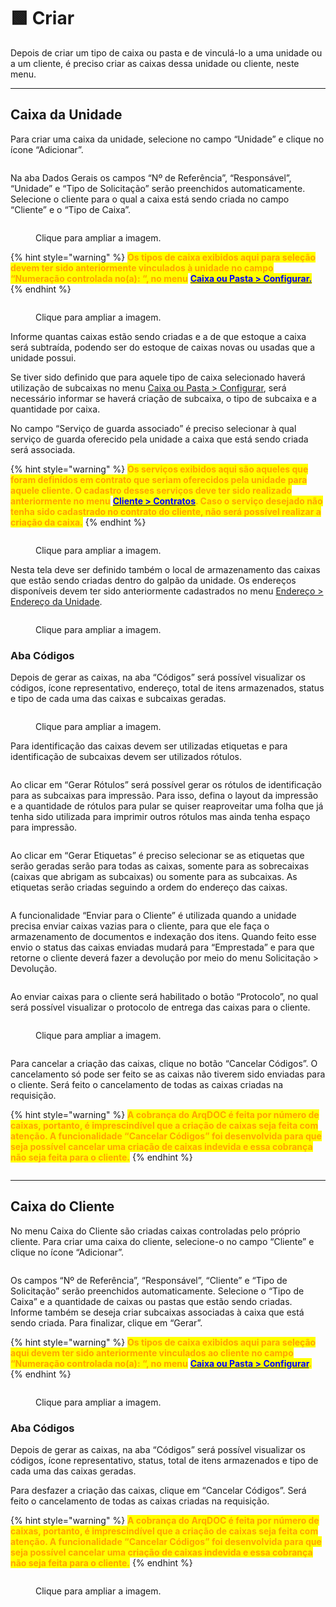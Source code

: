 # 🟩 Criar

Depois de criar um tipo de caixa ou pasta e de vinculá-lo a uma unidade ou a um cliente, é preciso criar as caixas dessa unidade ou cliente, neste menu. &#x20;

***

## Caixa da Unidade&#x20;

Para criar uma caixa da unidade, selecione no campo “Unidade” e clique no ícone “Adicionar”.&#x20;

<figure><img src="../.gitbook/assets/caixa7.png" alt=""><figcaption></figcaption></figure>

Na aba Dados Gerais os campos “Nº de Referência”, “Responsável”, “Unidade” e “Tipo de Solicitação” serão preenchidos automaticamente. Selecione o cliente para o qual a caixa está sendo criada no campo “Cliente” e o “Tipo de Caixa”.

<figure><img src="../.gitbook/assets/caixa8.png" alt=""><figcaption><p>Clique para ampliar a imagem.</p></figcaption></figure>

{% hint style="warning" %}
<mark style="color:orange;">**Os tipos de caixa exibidos aqui para seleção devem ter sido anteriormente vinculados à unidade no campo “Numeração controlada no(a): “, no menu**</mark> [<mark style="color:blue;">**Caixa ou Pasta > Configurar.**</mark>](configurar.md)
{% endhint %}

<figure><img src="../.gitbook/assets/caixa17 (1).png" alt=""><figcaption><p>Clique para ampliar a imagem.</p></figcaption></figure>

Informe quantas caixas estão sendo criadas e a de que estoque a caixa será subtraída, podendo ser do estoque de caixas novas ou usadas que a unidade possui. &#x20;

Se tiver sido definido que para aquele tipo de caixa selecionado haverá utilização de subcaixas no menu [Caixa ou Pasta > Configurar](configurar.md), será necessário informar se haverá criação de subcaixa, o tipo de subcaixa e a quantidade por caixa.&#x20;

No campo “Serviço de guarda associado” é preciso selecionar à qual serviço de guarda oferecido pela unidade a caixa que está sendo criada será associada. &#x20;

{% hint style="warning" %}
<mark style="color:orange;">**Os serviços exibidos aqui são aqueles que foram definidos em contrato que seriam oferecidos pela unidade para aquele cliente. O cadastro desses serviços deve ter sido realizado anteriormente no menu**</mark> [<mark style="color:blue;">**Cliente > Contratos**</mark>](../cliente/contratos/)<mark style="color:orange;">**. Caso o serviço desejado não tenha sido cadastrado no contrato do cliente, não será possível realizar a criação da caixa.**</mark>
{% endhint %}

<figure><img src="../.gitbook/assets/caixa18 (1).png" alt=""><figcaption><p>Clique para ampliar a imagem.</p></figcaption></figure>

Nesta tela deve ser definido também o local de armazenamento das caixas que estão sendo criadas dentro do galpão da unidade. Os endereços disponíveis devem ter sido anteriormente cadastrados no menu [Endereço > Endereço da Unidade](../endereco/endereco-da-unidade.md).&#x20;

<figure><img src="../.gitbook/assets/caixa19 (1).png" alt=""><figcaption><p>Clique para ampliar a imagem.</p></figcaption></figure>

### Aba Códigos&#x20;

Depois de gerar as caixas, na aba “Códigos” será possível visualizar os códigos, ícone representativo, endereço, total de itens armazenados, status e tipo de cada uma das caixas e subcaixas geradas. &#x20;

<figure><img src="../.gitbook/assets/caixa20 (1).png" alt=""><figcaption><p>Clique para ampliar a imagem.</p></figcaption></figure>

Para identificação das caixas devem ser utilizadas etiquetas e para identificação de subcaixas devem ser utilizados rótulos. &#x20;

<figure><img src="../.gitbook/assets/caixa21 (1).png" alt=""><figcaption></figcaption></figure>

Ao clicar em “Gerar Rótulos” será possível gerar os rótulos de identificação para as subcaixas para impressão. Para isso, defina o layout da impressão e a quantidade de rótulos para pular se quiser reaproveitar uma folha que já tenha sido utilizada para imprimir outros rótulos mas ainda tenha espaço para impressão.  &#x20;

<figure><img src="../.gitbook/assets/caixa22 (1).png" alt=""><figcaption></figcaption></figure>

Ao clicar em “Gerar Etiquetas” é preciso selecionar se as etiquetas que serão geradas serão para todas as caixas, somente para as sobrecaixas (caixas que abrigam as subcaixas) ou somente para as subcaixas. As etiquetas serão criadas seguindo a ordem do endereço das caixas. &#x20;

<figure><img src="../.gitbook/assets/caixa23.png" alt=""><figcaption></figcaption></figure>

A funcionalidade “Enviar para o Cliente” é utilizada quando a unidade precisa enviar caixas vazias para o cliente, para que ele faça o armazenamento de documentos e indexação dos itens. Quando feito esse envio o status das caixas enviadas mudará para “Emprestada” e para que retorne o cliente deverá fazer a devolução por meio do menu Solicitação > Devolução.&#x20;

<figure><img src="../.gitbook/assets/caixa24.png" alt=""><figcaption></figcaption></figure>

Ao enviar caixas para o cliente será habilitado o botão “Protocolo”, no qual será possível visualizar o protocolo de entrega das caixas para o cliente.&#x20;

<div>

<figure><img src="../.gitbook/assets/caixa25.png" alt=""><figcaption><p>Clique para ampliar a imagem.</p></figcaption></figure>

 

<figure><img src="../.gitbook/assets/caixa26.png" alt=""><figcaption></figcaption></figure>

</div>

Para cancelar a criação das caixas, clique no botão “Cancelar Códigos”. O cancelamento só pode ser feito se as caixas não tiverem sido enviadas para o cliente. Será feito o cancelamento de todas as caixas criadas na requisição.

{% hint style="warning" %}
<mark style="color:orange;">**A cobrança do ArqDOC é feita por número de caixas, portanto, é imprescindível que a criação de caixas seja feita com atenção. A funcionalidade “Cancelar Códigos” foi desenvolvida para que seja possível cancelar uma criação de caixas indevida e essa cobrança não seja feita para o cliente.**</mark>
{% endhint %}

<figure><img src="../.gitbook/assets/caixa27.png" alt=""><figcaption></figcaption></figure>

***

## Caixa do Cliente &#x20;

No menu Caixa do Cliente são criadas caixas controladas pelo próprio cliente. Para criar uma caixa do cliente, selecione-o no campo “Cliente” e clique no ícone “Adicionar”. &#x20;

<figure><img src="../.gitbook/assets/caixa28.png" alt=""><figcaption></figcaption></figure>

Os campos “Nº de Referência”, “Responsável”, “Cliente” e “Tipo de Solicitação” serão preenchidos automaticamente. Selecione o “Tipo de Caixa” e a quantidade de caixas ou pastas que estão sendo criadas. Informe também se deseja criar subcaixas associadas à caixa que está sendo criada. Para finalizar, clique em “Gerar”.&#x20;

{% hint style="warning" %}
<mark style="color:orange;">**Os tipos de caixa exibidos aqui para seleção aqui devem ter sido anteriormente vinculados ao cliente no campo “Numeração controlada no(a): “, no menu**</mark> [<mark style="color:blue;">**Caixa ou Pasta > Configurar**</mark>](configurar.md)<mark style="color:orange;">**.**</mark>
{% endhint %}

<figure><img src="../.gitbook/assets/caixa29.png" alt=""><figcaption><p>Clique para ampliar a imagem.</p></figcaption></figure>

### Aba Códigos&#x20;

Depois de gerar as caixas, na aba “Códigos” será possível visualizar os códigos, ícone representativo, status, total de itens armazenados e tipo de cada uma das caixas geradas. &#x20;

Para desfazer a criação das caixas, clique em “Cancelar Códigos”. Será feito o cancelamento de todas as caixas criadas na requisição. &#x20;

{% hint style="warning" %}
<mark style="color:orange;">**A cobrança do ArqDOC é feita por número de caixas, portanto, é imprescindível que a criação de caixas seja feita com atenção. A funcionalidade “Cancelar Códigos” foi desenvolvida para que seja possível cancelar uma criação de caixas indevida e essa cobrança não seja feita para o cliente.**</mark>
{% endhint %}

<figure><img src="../.gitbook/assets/caixa30.png" alt=""><figcaption><p>Clique para ampliar a imagem.</p></figcaption></figure>
